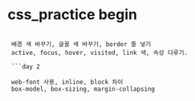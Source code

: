 # css_practice begin
 
 ```day 1
  
  배경 색 바꾸기, 글꼴 색 바꾸기, border 줄 넣기
  active, focus, hover, visited, link 색, 속성 다루기.
  
  ```day 2
  
  web-font 사용, inline, block 차이 
  box-model, box-sizing, margin-collapsing
